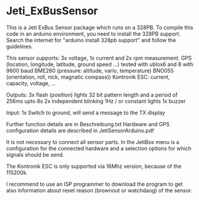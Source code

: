 # Jeti_ExBusSensor
This is a Jeti ExBus Sensor package which runs on a 328PB. 
To compile this code in an arduino environment, you need to install the 328PB support. 
Search the internet for "arduino install 328pb support" and follow the guidelines.

This sensor supports:
3x voltage, 1x current and 2x rpm measurement. 
GPS (location, longitude, latitude, ground speed ...) tested with ublox6 and 8 with 9600 baud
BME280 (pressure: altitude, vario, temperature)
BNO055 (orientation, roll, nick, magnatic compass))
Kontronik ESC: current, capacity, voltage, ...

Outputs:
3x flash (position) lights 32 bit pattern length and a period of 256ms upto 8s
2x independent blinking 1Hz / or constant lights
1x buzzer

Input:
1x Switch to ground, will send a message to the TX display

Further function details are in Beschreibung.txt
Hardware and GPS configuration details are described in JetiSensorArduino.pdf

It is not necessary to connect all sensor parts. 
In the JetiBox menu is a configuration for the connected hardware and a selection options for which signals should be send.

The Kontronik ESC is only supported via 16Mhz version, because of the 115200k.

I recommend to use an ISP programmer to download the program to get also information about reset reason (brownout or watchdaog) of the sensor.
